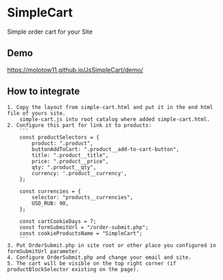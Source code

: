 # SimpleCart
Simple order cart for your Site

## Demo
https://molotow11.github.io/JsSimpleCart/demo/

## How to integrate
	1. Copy the layout from simple-cart.html and put it in the end html file of yours site.
		simple-cart.js into root catalog where added simple-cart.html.
	2. Configure this part for link it to products:
		```
		const productSelectors = {
			product: ".product",
			buttonAddToCart: ".product__add-to-cart-button",
			title: ".product__title",
			price: ".product__price",
			qty: ".product__qty",
			currency: '.product__currency',
		};

		const currencies = {
			selector: "products__currencies",
			USD_RUB: 90,
		};

		const cartCookieDays = 7;
		const formSubmitUrl = "/order-submit.php";
		const cookieProductsName = "SimpleCart";
		```
	3. Put OrderSubmit.php in site root or other place you configured in formSubmitUrl parameter.
	4. Configure OrderSubmit.php and change your email and site.
	5. The cart will be visible on the top right corner (if productBlockSelector existing on the page).
